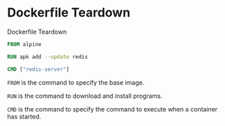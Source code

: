 # Dockerfile Teardown
Dockerfile Teardown
```dockerfile
FROM alpine

RUN apk add --update redis

CMD ["redis-server"]
```

`FROM` is the command to specify the base image.  

`RUN` is the command to download and install programs.  

`CMD` is the command to specify the command to execute when a container has started.
